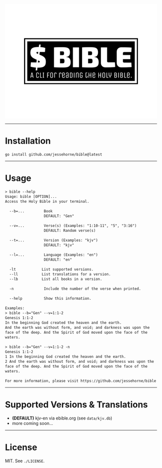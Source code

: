 ![bible](bible-logo.png)

---

# Installation

```shell
go install github.com/jessehorne/bible@latest
```

---

# Usage

```shell
> bible --help
Usage: bible [OPTION]...
Access the Holy Bible in your terminal.

  --b=...         Book
                  DEFAULT: "Gen"

  --v=...         Verse(s) (Examples: "1:10-11", "5", "3:16")
                  DEFAULT: Random verse(s)
                  
  --t=...         Version (Examples: "kjv")
                  DEFAULT: "kjv"
                  
  --l=...         Language (Examples: "en")
                  DEFAULT: "en"
  
  -lt            List supported versions.
  --ll        	 List translations for a version.
  --lb		  	 List all books in a version.
  
  -n              Include the number of the verse when printed.

  --help          Show this information.

Examples:
> bible --b="Gen" --v=1:1-2
Genesis 1:1-2
In the beginning God created the heaven and the earth.
And the earth was without form, and void; and darkness was upon the face of the deep. And the Spirit of God moved upon the face of the waters.

> bible --b="Gen" --v=1:1-2 -n
Genesis 1:1-2
1 In the beginning God created the heaven and the earth.
2 And the earth was without form, and void; and darkness was upon the face of the deep. And the Spirit of God moved upon the face of the waters.

For more information, please visit https://github.com/jessehorne/bible
```

---

# Supported Versions & Translations

* **(DEFAULT)** kjv-en via ebible.org (see `data/kjv.db`)
* more coming soon...

---

# License

MIT. See `./LICENSE`.
